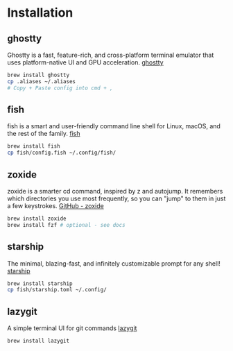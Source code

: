 # Installation
## ghostty
Ghostty is a fast, feature-rich, and cross-platform terminal emulator that uses platform-native UI and GPU acceleration.
[ghostty](https://ghostty.org/)
```sh
brew install ghostty
cp .aliases ~/.aliases
# Copy + Paste config into cmd + ,

```

## fish
fish is a smart and user-friendly command line shell for Linux, macOS, and the rest of the family.
[fish](https://fishshell.com/)
```sh
brew install fish
cp fish/config.fish ~/.config/fish/
```

## zoxide
zoxide is a smarter cd command, inspired by z and autojump.
It remembers which directories you use most frequently, so you can "jump" to them in just a few keystrokes.
[GitHub - zoxide](https://github.com/ajeetdsouza/zoxide)
```sh
brew install zoxide
brew install fzf # optional - see docs
```

## starship
The minimal, blazing-fast, and infinitely customizable prompt for any shell!
[starship](https://starship.rs/)
```sh
brew install starship
cp fish/starship.toml ~/.config/
```

## lazygit
A simple terminal UI for git commands
[lazygit](https://github.com/jesseduffield/lazygit)
```sh
brew install lazygit
```
